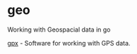 <!--
Copyright (c) 2024 Thomas Mikalsen. Subject to the MIT License 
-->
geo
===

Working with Geospacial data in go

[gpx](./gpx) - Software for working with GPS data.
